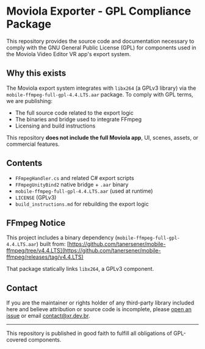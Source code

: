 # Moviola Exporter - GPL Compliance Package

This repository provides the source code and documentation necessary to comply with the GNU General Public License (GPL) for components used in the Moviola Video Editor VR app's export system.

## Why this exists

The Moviola export system integrates with `libx264` (a GPLv3 library) via the `mobile-ffmpeg-full-gpl-4.4.LTS.aar` package. To comply with GPL terms, we are publishing:

- The full source code related to the export logic
- The binaries and bridge used to integrate FFmpeg
- Licensing and build instructions

This repository **does not include the full Moviola app**, UI, scenes, assets, or commercial features.

## Contents

- `FFmpegHandler.cs` and related C# export scripts
- `FFmpegUnityBind2` native bridge + `.aar` binary
- `mobile-ffmpeg-full-gpl-4.4.LTS.aar` (used at runtime)
- `LICENSE` (GPLv3)
- `build_instructions.md` for rebuilding the export logic

## FFmpeg Notice

This project includes a binary dependency (`mobile-ffmpeg-full-gpl-4.4.LTS.aar`) built from:
[https://github.com/tanersener/mobile-ffmpeg/tree/v4.4.LTS](https://github.com/tanersener/mobile-ffmpeg/releases/tag/v4.4.LTS)

That package statically links `libx264`, a GPLv3 component.

## Contact

If you are the maintainer or rights holder of any third-party library included here and believe attribution or source code is incomplete, please [open an issue](https://github.com/kevinagnes/moviola-exporter-gpl-source/issues) or email contact@xr.dev.br.

---

This repository is published in good faith to fulfill all obligations of GPL-covered components.
